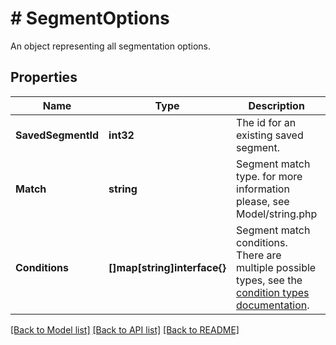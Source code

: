# # SegmentOptions
An object representing all segmentation options.

## Properties 


Name | Type | Description | Notes
------------ | ------------- | ------------- | -------------
**SavedSegmentId**| **int32** | The id for an existing saved segment.  | [optional]
**Match**| **string** | Segment match type. for more information please, see Model/string.php  | [optional]
**Conditions**| **[]map[string]interface{}** | Segment match conditions. There are multiple possible types, see the [condition types documentation](https://mailchimp.com/developer/marketing/docs/alternative-schemas/#segment-condition-schemas).  | [optional]


[[Back to Model list]](../../README.md#models) [[Back to API list]](../../README.md#endpoints) [[Back to README]](../../README.md)

